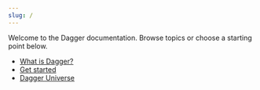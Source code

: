 ```yaml
---
slug: /
---
```

Welcome to the Dagger documentation. Browse topics or choose a starting point below.

* [What is Dagger?](/1000/what-is/)
* [Get started](/1003/get-started/)
* [Dagger Universe](/reference/universe/)
